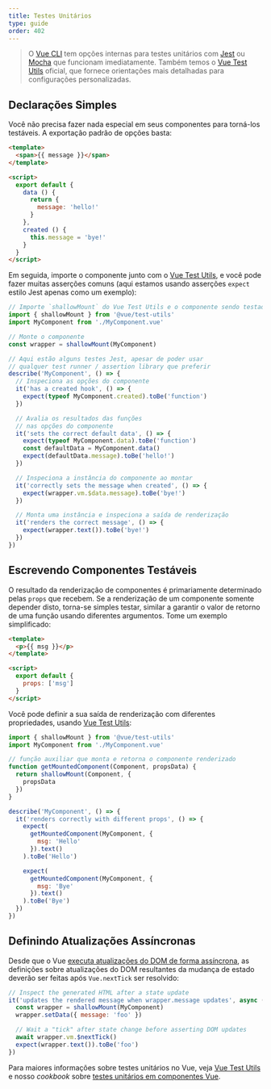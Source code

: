 ```yaml
---
title: Testes Unitários
type: guide
order: 402
---
```


> O [Vue CLI](https://cli.vuejs.org/) tem opções internas para testes unitários com [Jest](https://github.com/facebook/jest) ou [Mocha](https://mochajs.org/) que funcionam imediatamente. Também temos o [Vue Test Utils](https://vue-test-utils.vuejs.org/) oficial, que fornece orientações mais detalhadas para configurações personalizadas.

## Declarações Simples

Você não precisa fazer nada especial em seus componentes para torná-los testáveis. A exportação padrão de opções basta:

``` html
<template>
  <span>{{ message }}</span>
</template>

<script>
  export default {
    data () {
      return {
        message: 'hello!'
      }
    },
    created () {
      this.message = 'bye!'
    }
  }
</script>
```

Em seguida, importe o componente junto com o [Vue Test Utils](https://vue-test-utils.vuejs.org/), e você pode fazer muitas asserções comuns (aqui estamos usando asserções `expect` estilo Jest apenas como um exemplo):

``` js
// Importe `shallowMount` do Vue Test Utils e o componente sendo testado
import { shallowMount } from '@vue/test-utils'
import MyComponent from './MyComponent.vue'

// Monte o componente
const wrapper = shallowMount(MyComponent)

// Aqui estão alguns testes Jest, apesar de poder usar
// qualquer test runner / assertion library que preferir
describe('MyComponent', () => {
  // Inspeciona as opções do componente
  it('has a created hook', () => {
    expect(typeof MyComponent.created).toBe('function')
  })

  // Avalia os resultados das funções
  // nas opções do componente
  it('sets the correct default data', () => {
    expect(typeof MyComponent.data).toBe('function')
    const defaultData = MyComponent.data()
    expect(defaultData.message).toBe('hello!')
  })

  // Inspeciona a instância do componente ao montar
  it('correctly sets the message when created', () => {
    expect(wrapper.vm.$data.message).toBe('bye!')
  })

  // Monta uma instância e inspeciona a saída de renderização
  it('renders the correct message', () => {
    expect(wrapper.text()).toBe('bye!')
  })
})
```

## Escrevendo Componentes Testáveis

O resultado da renderização de componentes é primariamente determinado pelas `props` que recebem. Se a renderização de um componente somente depender disto, torna-se simples testar, similar a garantir o valor de retorno de uma função usando diferentes argumentos. Tome um exemplo simplificado:

``` html
<template>
  <p>{{ msg }}</p>
</template>

<script>
  export default {
    props: ['msg']
  }
</script>
```

Você pode definir a sua saída de renderização com diferentes propriedades, usando [Vue Test Utils](https://vue-test-utils.vuejs.org/):

``` js
import { shallowMount } from '@vue/test-utils'
import MyComponent from './MyComponent.vue'

// função auxiliar que monta e retorna o componente renderizado
function getMountedComponent(Component, propsData) {
  return shallowMount(Component, {
    propsData
  })
}

describe('MyComponent', () => {
  it('renders correctly with different props', () => {
    expect(
      getMountedComponent(MyComponent, {
        msg: 'Hello'
      }).text()
    ).toBe('Hello')

    expect(
      getMountedComponent(MyComponent, {
        msg: 'Bye'
      }).text()
    ).toBe('Bye')
  })
})
```

## Definindo Atualizações Assíncronas

Desde que o Vue [executa atualizações do DOM de forma assíncrona](reactivity.html#Async-Update-Queue), as definições sobre atualizações do DOM resultantes da mudança de estado deverão ser feitas após `Vue.nextTick` ser resolvido:

``` js
// Inspect the generated HTML after a state update
it('updates the rendered message when wrapper.message updates', async () => {
  const wrapper = shallowMount(MyComponent)
  wrapper.setData({ message: 'foo' })

  // Wait a "tick" after state change before asserting DOM updates
  await wrapper.vm.$nextTick()
  expect(wrapper.text()).toBe('foo')
})
```

Para maiores informações sobre testes unitários no Vue, veja [Vue Test Utils](https://vue-test-utils.vuejs.org/) e nosso _cookbook_ sobre [testes unitários em componentes Vue](../cookbook/unit-testing-vue-components.html).

